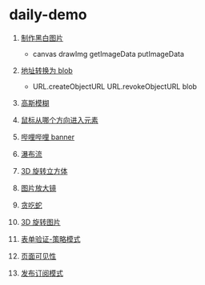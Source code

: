 # daily-demo

1. [制作黑白图片](src/blackAndWhitePictures/index.html)

    - canvas drawImg getImageData putImageData

2. [地址转换为 blob](src/fileAndUrlBlob/index.html)

    - URL.createObjectURL URL.revokeObjectURL blob

3. [高斯模糊](src/gaussBlur/index.html)

4. [鼠标从哪个方向进入元素](src/mousePosition/index.html)

5. [哔哩哔哩 banner](src/bilibiliBanner/index.html)

6. [瀑布流](src/waterfall/index.html)

7. [3D 旋转立方体](src/3d旋转立方体/index.html)

8. [图片放大镜](src/图片放大镜/index.html)

9. [贪吃蛇](src/贪吃蛇/index.html)

10. [3D 旋转图片](src/3d%E6%97%8B%E8%BD%AC%E5%9B%BE%E7%89%87/index.html)

11. [表单验证-策略模式](src/策略模式-表单验证/index.html)
12. [页面可见性](src/页面可见性/index.html)
13. [发布订阅模式](src/发布订阅模式/observer.js)
